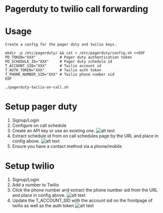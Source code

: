 Pagerduty to twilio call forwarding
================================

Usage
================================

```
Create a config for the pager duty and twilio keys.

mkdir -p /etc/pagerduty/ && cat > /etc/pagerduty/config.sh <<EOF
PD_TOKEN="XXX"           # Pager duty authentication token
PD_SCHEDULE_ID="XXX"     # Pager duty schedule id 
T_ACCOUNT_SID="XXX"      # Twilio account id
T_AUTH_TOKEN="XXX"       # Twilio auth token 
T_PHONE_NUMBER_SID="XXX" # Twilio phone number sid
EOF

./pagerduty-twilio-on-call.sh
```

Setup pager duty
================================
1. Signup/Login
2. Configure on call schedule
3. Create an API key or use an existing one.
![alt text](https://raw.github.com/ajohnstone/autoscale/master/scripts/pager-duty-to-twilio/docs/images/pd.api.access.keys.png "Pager duty - API access keys")
4. Extract schedule id from on call schedules page by the URL and place in config above.
![alt text](https://raw.github.com/ajohnstone/autoscale/master/scripts/pager-duty-to-twilio/docs/images/pd.schedule.png "Pager duty - schedule")
5. Ensure you have a contact method via a phone/mobile

Setup twilio
================================

1. Signup/Login
2. Add a number to Twilio
3. Click the phone number and extract the phone number sid from the URL and place in config above.
![alt text](https://raw.github.com/ajohnstone/autoscale/master/scripts/pager-duty-to-twilio/docs/images/tw.phone_number.png "Twilio - phone number sid")
3. Update the T_ACCOUNT_SID with the account sid on the frontpage of twilio as well as the auth token
![alt text](https://raw.github.com/ajohnstone/autoscale/master/scripts/pager-duty-to-twilio/docs/images/tw.dashboard.png "Twilio - dashboard for account sid and auth token")


